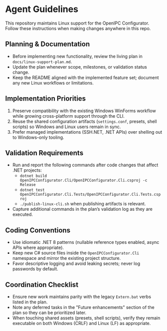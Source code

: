 # Agent Guidelines

This repository maintains Linux support for the OpenIPC Configurator. Follow these instructions when making changes anywhere in this repo.

## Planning & Documentation
- Before implementing new functionality, review the living plan in `docs/linux-support-plan.md`.
- Update the plan whenever scope, milestones, or validation status change.
- Keep the README aligned with the implemented feature set; document any new Linux workflows or limitations.

## Implementation Priorities
1. Preserve compatibility with the existing Windows WinForms workflow while growing cross-platform support through the CLI.
2. Reuse the shared configuration artifacts (`settings.conf`, presets, shell scripts) so Windows and Linux users remain in sync.
3. Prefer managed implementations (SSH.NET, .NET APIs) over shelling out to Windows-only tooling.

## Validation Requirements
- Run and report the following commands after code changes that affect .NET projects:
  - `dotnet build OpenIPCConfigurator.Cli/OpenIPCConfigurator.Cli.csproj -c Release`
  - `dotnet test OpenIPCConfigurator.Cli.Tests/OpenIPCConfigurator.Cli.Tests.csproj`
  - `./publish-linux-cli.sh` when publishing artifacts is relevant.
- Capture additional commands in the plan’s validation log as they are executed.

## Coding Conventions
- Use idiomatic .NET 8 patterns (nullable reference types enabled, async APIs where appropriate).
- Keep new C# source files inside the `OpenIPCConfigurator.Cli` namespace and mirror the existing project structure.
- Favor descriptive logging and avoid leaking secrets; never log passwords by default.

## Coordination Checklist
- Ensure new work maintains parity with the legacy `Extern.bat` verbs listed in the plan.
- Note any deferred tasks in the "Future enhancements" section of the plan so they can be prioritized later.
- When touching shared assets (presets, shell scripts), verify they remain executable on both Windows (CRLF) and Linux (LF) as appropriate.

